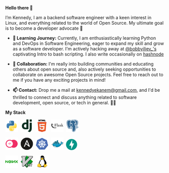 **Hello there 👋**

I’m Kennedy, I am a backend software engineer with a keen interest in Linux, and everything related to the world of Open Source.
My ultimate goal is to become a developer advocate 🥑

- **🌱 Learning Journey:** Currently, I am enthusiastically learning Python and DevOps in Software Engineering,
eager to expand my skill and grow as a software developer. I'm actively hacking away at [@bobbyiliev_'s](https://twitter.com/bobbyiliev_) captivating Intro to bash scripting.
I also write occasionally on [hashnode](https://fusedtechie.hashnode.dev/)


- **💞 Collaboration:** I'm really into building communities and educating others about open source and,
also actively seeking opportunities to collaborate on awesome Open Source projects. 
Feel free to reach out to me if you have any exciting projects in mind!



- **📫 Contact:** Drop me a mail at kennedyekanem@gmail.com, and I'd be thrilled to connect and
discuss anything related to software development, open source, or tech in general.  🚀🚀

**My Stack**
<div> 
<img src="https://github.com/devicons/devicon/blob/master/icons/python/python-original.svg" title="" alt="Python " width="40" height="40"/>&nbsp;
<img src="https://github.com/devicons/devicon/blob/master/icons/django/django-plain.svg" title="Django" alt=" " width="40" height="40"/>&nbsp;
<img src="https://github.com/devicons/devicon/blob/master/icons/html5/html5-original-wordmark.svg" title="HTML5" alt=" " width="40" height="40"/>&nbsp;
<img src="https://github.com/devicons/devicon/blob/master/icons/flask/flask-original-wordmark.svg" title="Flask" alt=" " width="40" height="40"/>&nbsp;
<img src="https://github.com/devicons/devicon/blob/master/icons/postgresql/postgresql-plain.svg" title="Postgresql" alt=" " width="40" height="40"/>&nbsp;
  
<img src="https://github.com/devicons/devicon/blob/master/icons/appwrite/appwrite-original.svg" title="" alt="Appwrite" width="40" height="40"/>&nbsp;
  <img src="https://github.com/devicons/devicon/blob/master/icons/ansible/ansible-original.svg" title="" alt="Ansible" width="40" height="40"/>&nbsp;
<img src="https://github.com/devicons/devicon/blob/master/icons/kubernetes/kubernetes-plain.svg"  title="Kubernetes" alt="CSS" width="40" height="40"/>&nbsp;
<img src="https://github.com/devicons/devicon/blob/master/icons/docker/docker-original.svg" title="Docker" alt="CSS" width="40" height="40"/>&nbsp;
<img src="https://github.com/devicons/devicon/blob/master/icons/fastapi/fastapi-original.svg" title="FastApi" alt="CSS" width="35" height="35"/>&nbsp;
  
<img src="https://github.com/devicons/devicon/blob/master/icons/nginx/nginx-original.svg"  title="Nginx" alt="CSS" width="40" height="40"/>&nbsp;
<img src="https://github.com/devicons/devicon/blob/master/icons/vim/vim-original.svg" title="" alt="Vim " width="40" height="40"/>&nbsp;
<img src="https://github.com/devicons/devicon/blob/master/icons/linux/linux-original.svg" title="Linux" alt=" " width="40" height="40"/>&nbsp;
</div>
